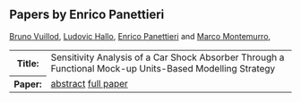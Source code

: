 ## Papers by Enrico Panettieri
<table><a href="/proceedings/authors/BrunoVuillod">Bruno Vuillod</a>, <a href="/proceedings/authors/LudovicHallo">Ludovic Hallo</a>, <a href="/proceedings/authors/EnricoPanettieri">Enrico Panettieri</a> and <a href="/proceedings/authors/MarcoMontemurro">Marco Montemurro</a>, </td>
</tr>
<tr><th>Title:</th>
<td>Sensitivity Analysis of a Car Shock Absorber Through a Functional Mock-up Units-Based Modelling Strategy</td>
</tr>
<tr><th>Paper:</th>
<td><a href="/abstracts/abstract_4A_4">abstract</a> <a href="/proceedings/papers/Modelica2021session4A_paper4.pdf">full paper</a></td>
</tr>
</table>